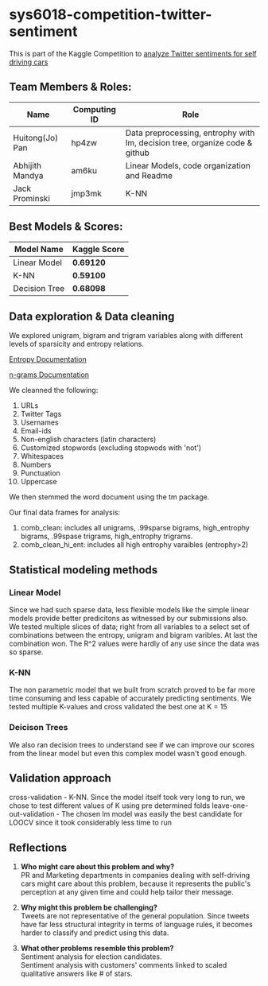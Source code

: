 # sys6018-competition-twitter-sentiment
This is part of the Kaggle Competition to [analyze Twitter sentiments for self driving cars](https://inclass.kaggle.com/c/twitter-sentiment-analysis-self-driving-cars)
  
## Team Members & Roles:
|    Name         | Computing ID  |    Role       |
| -------------   | ------------- | ------------- |
| Huitong(Jo) Pan | hp4zw         | Data preprocessing, entrophy with lm, decision tree, organize code & github    |
| Abhijith Mandya | am6ku         | Linear Models, code organization and Readme           |
| Jack Prominski  | jmp3mk        | K-NN           |

## Best Models & Scores:

|   Model Name   | Kaggle Score |   
| -------------   | ------------- | 
| Linear Model | **0.69120**  |
| K-NN | **0.59100** | 
| Decision Tree | **0.68098** | 

## Data exploration & Data cleaning 
We explored unigram, bigram and trigram variables along with different levels of sparsicity and entropy relations.

[Entropy Documentation](https://cran.r-project.org/web/packages/entropy/entropy.pdf)

[n-grams Documentation](http://tm.r-forge.r-project.org/faq.html#Bigrams)

We cleanned the following:
1. URLs
2. Twitter Tags
3. Usernames
4. Email-ids
5. Non-english characters (latin characters)
6. Customized stopwords (excluding stopwods with 'not')
7. Whitespaces
8. Numbers
9. Punctuation
10. Uppercase

We then stemmed the word document using the tm package.

Our final data frames for analysis:
1. comb_clean: includes all unigrams, .99sparse bigrams, high_entrophy bigrams, .99spase trigrams, high_entrophy trigrams. 
2. comb_clean_hi_ent: includes all high entrophy varaibles (entrophy>2)

## Statistical modeling methods
### Linear Model
Since we had such sparse data, less flexible models like the simple linear models provide better predicitons as witnessed by our submissions also. We tested multiple slices of data; right from all variables to a select set of combinations between the entropy, unigram and bigram varibles. At last the combination won. The R^2 values were hardly of any use since the data was so sparse.

### K-NN
The non parametric model that we built from scratch proved to be far more time consuming and less capable of accurately predicting sentiments. We tested multiple K-values and cross validated the best one at K = 15

### Deicison Trees
We also ran decision trees to understand see if we can improve our scores from the linear model but even this complex model wasn't good enough.

## Validation approach 
cross-validation - K-NN. Since the model itself took very long to run, we chose to test different values of K using pre determined folds
leave-one-out-validation  - The chosen lm model was easily the best candidate for LOOCV since it took considerably less time to run   

## Reflections
1. **Who might care about this problem and why?**    
PR and Marketing departments in companies dealing with self-driving cars might care about this problem, because it represents the public's perception at any given time and could help tailor their message. 
    
2. **Why might this problem be challenging?**    
Tweets are not representative of the general population. Since tweets have far less structural integrity in terms of language rules,  it becomes harder to classify and predict using this data. 
  
3. **What other problems resemble this problem?**    
Sentiment analysis for election candidates.    
Sentiment analysis with customers' comments linked to scaled qualitative answers like # of stars.
